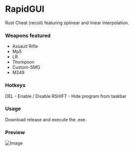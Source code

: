# RapidGUI
Rust Cheat (recoil) featuring splinear and linear interpolation.
### Weapons featured
- Assault Rifle
- Mp5
- LR
- Thompson
- Custom-SMG
- M249  
### Hotkeys
DEL - Enable / Disable
RSHIFT - Hide program from taskbar 
### Usage  
Download release and execute the .exe.
### Preview
![Image](https://i.imgur.com/fOi8ZEN.png)
